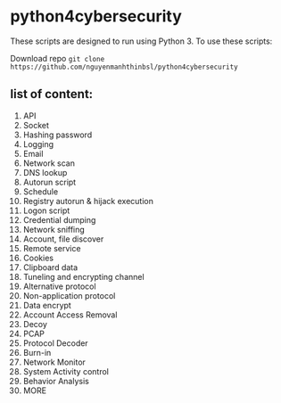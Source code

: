 # python4cybersecurity 

These scripts are designed to run using Python 3.  To use these scripts:

Download repo
```git clone https://github.com/nguyenmanhthinbsl/python4cybersecurity ```



## list of content: 
1. API
2. Socket
3. Hashing password
4. Logging
5. Email
6. Network scan
7. DNS lookup
8. Autorun script
9. Schedule
10. Registry autorun & hijack execution
11. Logon script
12. Credential dumping
13. Network sniffing
14. Account, file discover
15. Remote service
16. Cookies
17. Clipboard data
18. Tuneling and encrypting channel
19. Alternative protocol
20. Non-application protocol
21. Data encrypt
22. Account Access Removal
23. Decoy
24. PCAP
25. Protocol Decoder
26. Burn-in
27. Network Monitor
28. System Activity control
29. Behavior Analysis
30. MORE


